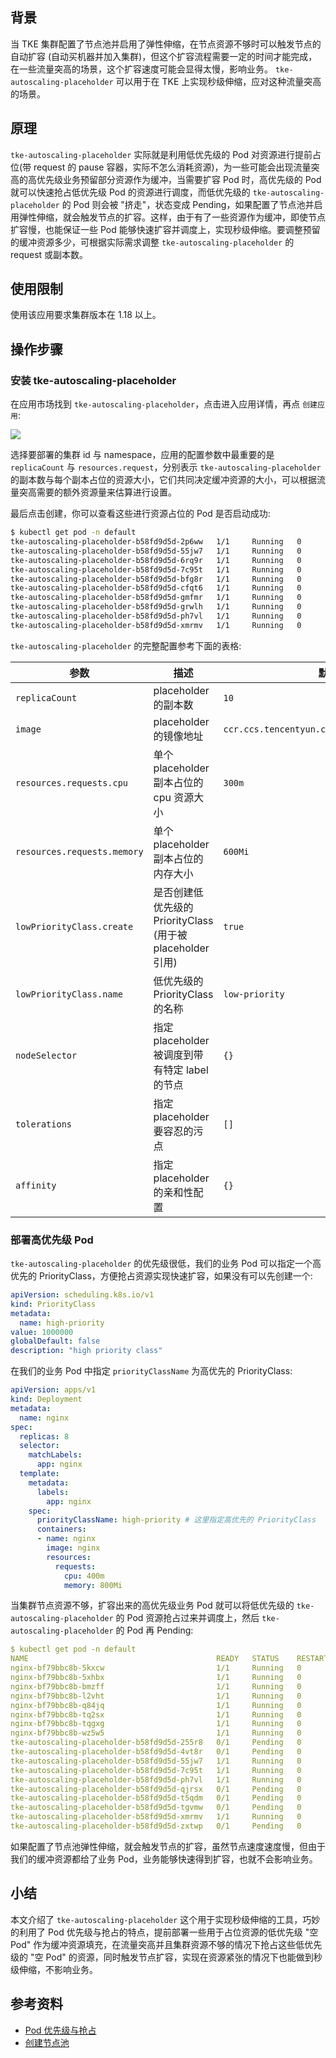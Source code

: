 ## 背景

当 TKE 集群配置了节点池并启用了弹性伸缩，在节点资源不够时可以触发节点的自动扩容 (自动买机器并加入集群)，但这个扩容流程需要一定的时间才能完成，在一些流量突高的场景，这个扩容速度可能会显得太慢，影响业务。 `tke-autoscaling-placeholder` 可以用于在 TKE 上实现秒级伸缩，应对这种流量突高的场景。

## 原理

`tke-autoscaling-placeholder` 实际就是利用低优先级的 Pod 对资源进行提前占位(带 request 的 pause 容器，实际不怎么消耗资源)，为一些可能会出现流量突高的高优先级业务预留部分资源作为缓冲，当需要扩容 Pod 时，高优先级的 Pod 就可以快速抢占低优先级 Pod 的资源进行调度，而低优先级的 `tke-autoscaling-placeholder` 的 Pod 则会被 "挤走"，状态变成 Pending，如果配置了节点池并启用弹性伸缩，就会触发节点的扩容。这样，由于有了一些资源作为缓冲，即使节点扩容慢，也能保证一些 Pod 能够快速扩容并调度上，实现秒级伸缩。要调整预留的缓冲资源多少，可根据实际需求调整 `tke-autoscaling-placeholder` 的 request 或副本数。

## 使用限制

使用该应用要求集群版本在 1.18 以上。

## 操作步骤

### 安装 tke-autoscaling-placeholder

在应用市场找到 `tke-autoscaling-placeholder`，点击进入应用详情，再点 `创建应用`:

![](https://main.qcloudimg.com/raw/bb081fd1923819c4a85c4b2cff80ff11.png)

选择要部署的集群 id 与 namespace，应用的配置参数中最重要的是 `replicaCount` 与 `resources.request`，分别表示 `tke-autoscaling-placeholder` 的副本数与每个副本占位的资源大小，它们共同决定缓冲资源的大小，可以根据流量突高需要的额外资源量来估算进行设置。

最后点击创建，你可以查看这些进行资源占位的 Pod 是否启动成功:

``` bash
$ kubectl get pod -n default
tke-autoscaling-placeholder-b58fd9d5d-2p6ww   1/1     Running   0          8s
tke-autoscaling-placeholder-b58fd9d5d-55jw7   1/1     Running   0          8s
tke-autoscaling-placeholder-b58fd9d5d-6rq9r   1/1     Running   0          8s
tke-autoscaling-placeholder-b58fd9d5d-7c95t   1/1     Running   0          8s
tke-autoscaling-placeholder-b58fd9d5d-bfg8r   1/1     Running   0          8s
tke-autoscaling-placeholder-b58fd9d5d-cfqt6   1/1     Running   0          8s
tke-autoscaling-placeholder-b58fd9d5d-gmfmr   1/1     Running   0          8s
tke-autoscaling-placeholder-b58fd9d5d-grwlh   1/1     Running   0          8s
tke-autoscaling-placeholder-b58fd9d5d-ph7vl   1/1     Running   0          8s
tke-autoscaling-placeholder-b58fd9d5d-xmrmv   1/1     Running   0          8s
```

 `tke-autoscaling-placeholder`  的完整配置参考下面的表格:

| 参数                        | 描述                                                       | 默认值                                        |
| --------------------------- | ---------------------------------------------------------- | --------------------------------------------- |
| `replicaCount`              | placeholder 的副本数                                       | `10`                                          |
| `image`                     | placeholder 的镜像地址                                     | `ccr.ccs.tencentyun.com/library/pause:latest` |
| `resources.requests.cpu`    | 单个 placeholder 副本占位的 cpu 资源大小                   | `300m`                                        |
| `resources.requests.memory` | 单个 placeholder 副本占位的内存大小                        | `600Mi`                                       |
| `lowPriorityClass.create`   | 是否创建低优先级的 PriorityClass (用于被 placeholder 引用) | `true`                                        |
| `lowPriorityClass.name`     | 低优先级的 PriorityClass 的名称                            | `low-priority`                                |
| `nodeSelector`              | 指定 placeholder 被调度到带有特定 label 的节点             | `{}`                                          |
| `tolerations`               | 指定 placeholder 要容忍的污点                              | `[]`                                          |
| `affinity`                  | 指定 placeholder 的亲和性配置                              | `{}`                                          |

### 部署高优先级 Pod

 `tke-autoscaling-placeholder` 的优先级很低，我们的业务 Pod 可以指定一个高优先的 PriorityClass，方便抢占资源实现快速扩容，如果没有可以先创建一个:

``` yaml
apiVersion: scheduling.k8s.io/v1
kind: PriorityClass
metadata:
  name: high-priority
value: 1000000
globalDefault: false
description: "high priority class"
```

在我们的业务 Pod 中指定 `priorityClassName` 为高优先的 PriorityClass:

``` yaml
apiVersion: apps/v1
kind: Deployment
metadata:
  name: nginx
spec:
  replicas: 8
  selector:
    matchLabels:
      app: nginx
  template:
    metadata:
      labels:
        app: nginx
    spec:
      priorityClassName: high-priority # 这里指定高优先的 PriorityClass
      containers:
      - name: nginx
        image: nginx
        resources:
          requests:
            cpu: 400m
            memory: 800Mi
```

当集群节点资源不够，扩容出来的高优先级业务 Pod 就可以将低优先级的 `tke-autoscaling-placeholder` 的 Pod 资源抢占过来并调度上，然后 `tke-autoscaling-placeholder`  的 Pod 再 Pending:

``` yaml
$ kubectl get pod -n default
NAME                                          READY   STATUS    RESTARTS   AGE
nginx-bf79bbc8b-5kxcw                         1/1     Running   0          23s
nginx-bf79bbc8b-5xhbx                         1/1     Running   0          23s
nginx-bf79bbc8b-bmzff                         1/1     Running   0          23s
nginx-bf79bbc8b-l2vht                         1/1     Running   0          23s
nginx-bf79bbc8b-q84jq                         1/1     Running   0          23s
nginx-bf79bbc8b-tq2sx                         1/1     Running   0          23s
nginx-bf79bbc8b-tqgxg                         1/1     Running   0          23s
nginx-bf79bbc8b-wz5w5                         1/1     Running   0          23s
tke-autoscaling-placeholder-b58fd9d5d-255r8   0/1     Pending   0          23s
tke-autoscaling-placeholder-b58fd9d5d-4vt8r   0/1     Pending   0          23s
tke-autoscaling-placeholder-b58fd9d5d-55jw7   1/1     Running   0          94m
tke-autoscaling-placeholder-b58fd9d5d-7c95t   1/1     Running   0          94m
tke-autoscaling-placeholder-b58fd9d5d-ph7vl   1/1     Running   0          94m
tke-autoscaling-placeholder-b58fd9d5d-qjrsx   0/1     Pending   0          23s
tke-autoscaling-placeholder-b58fd9d5d-t5qdm   0/1     Pending   0          23s
tke-autoscaling-placeholder-b58fd9d5d-tgvmw   0/1     Pending   0          23s
tke-autoscaling-placeholder-b58fd9d5d-xmrmv   1/1     Running   0          94m
tke-autoscaling-placeholder-b58fd9d5d-zxtwp   0/1     Pending   0          23s
```

如果配置了节点池弹性伸缩，就会触发节点的扩容，虽然节点速度速度慢，但由于我们的缓冲资源都给了业务 Pod，业务能够快速得到扩容，也就不会影响业务。

## 小结

本文介绍了 `tke-autoscaling-placeholder` 这个用于实现秒级伸缩的工具，巧妙的利用了 Pod 优先级与抢占的特点，提前部署一些用于占位资源的低优先级 "空 Pod" 作为缓冲资源填充，在流量突高并且集群资源不够的情况下抢占这些低优先级的 "空 Pod" 的资源，同时触发节点扩容，实现在资源紧张的情况下也能做到秒级伸缩，不影响业务。

## 参考资料

* [Pod 优先级与抢占](https://kubernetes.io/zh/docs/concepts/configuration/pod-priority-preemption/)
* [创建节点池](https://cloud.tencent.com/document/product/457/43735)